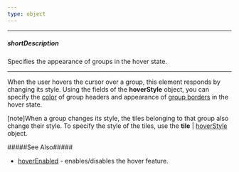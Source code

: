 ```yaml
---
type: object
---
```

---
##### shortDescription
Specifies the appearance of groups in the hover state.

---
When the user hovers the cursor over a group, this element responds by changing its style. Using the fields of the **hoverStyle** object, you can specify the [color](/api-reference/20%20Data%20Visualization%20Widgets/20%20dxTreeMap/1%20Configuration/group/hoverStyle/color.md '/Documentation/ApiReference/Data_Visualization_Widgets/dxTreeMap/Configuration/group/hoverStyle/#color') of group headers and appearance of [group borders](/api-reference/20%20Data%20Visualization%20Widgets/20%20dxTreeMap/1%20Configuration/group/hoverStyle/border '/Documentation/ApiReference/Data_Visualization_Widgets/dxTreeMap/Configuration/group/hoverStyle/#border') in the hover state.

[note]When a group changes its style, the tiles belonging to that group also change their style. To specify the style of the tiles, use the **tile** | [hoverStyle](/api-reference/20%20Data%20Visualization%20Widgets/20%20dxTreeMap/1%20Configuration/tile/hoverStyle '/Documentation/ApiReference/Data_Visualization_Widgets/dxTreeMap/Configuration/tile/hoverStyle/') object.

#####See Also#####
- [hoverEnabled](/api-reference/20%20Data%20Visualization%20Widgets/20%20dxTreeMap/1%20Configuration/hoverEnabled.md '/Documentation/ApiReference/Data_Visualization_Widgets/dxTreeMap/Configuration/#hoverEnabled') - enables/disables the hover feature.
